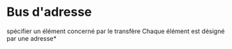 Bus d'adresse
=============

spécifier un élément concerné par le transfère
Chaque élément est désigné par une adresse*
